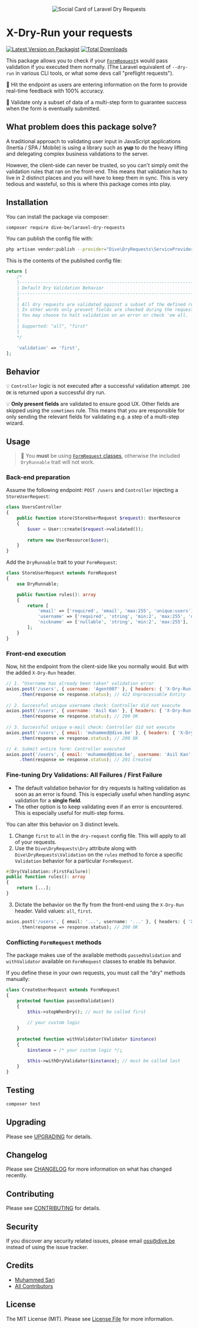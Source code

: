 <p align="center"><img src="/art/socialcard.jpg" alt="Social Card of Laravel Dry Requests"></p>

# X-Dry-Run your requests

[![Latest Version on Packagist](https://img.shields.io/packagist/v/dive-be/laravel-dry-requests.svg?style=flat-square)](https://packagist.org/packages/dive-be/laravel-dry-requests)
[![Total Downloads](https://img.shields.io/packagist/dt/dive-be/laravel-dry-requests.svg?style=flat-square)](https://packagist.org/packages/dive-be/laravel-dry-requests)

This package allows you to check if your [`FormRequest`](https://laravel.com/docs/9.x/validation#form-request-validation)s would pass validation if you executed them normally. 
(The Laravel equivalent of `--dry-run` in various CLI tools, or what some devs call "preflight requests").

🚀 Hit the endpoint as users are entering information on the form to provide real-time feedback with 100% accuracy. 

🚀 Validate only a subset of data of a multi-step form to guarantee success when the form is eventually submitted.


## What problem does this package solve?

A traditional approach to validating user input in JavaScript applications (Inertia / SPA / Mobile) is using a library such as **yup**
to do the heavy lifting and delegating complex business validations to the server.

However, the client-side can never be trusted, so you can't simply omit the validation rules that ran on the front-end.
This means that validation has to live in 2 distinct places and you will have to keep them in sync.
This is very tedious and wasteful, so this is where this package comes into play.

## Installation

You can install the package via composer:

```bash
composer require dive-be/laravel-dry-requests
```

You can publish the config file with:
```bash
php artisan vendor:publish --provider="Dive\DryRequests\ServiceProvider" --tag="config"
```

This is the contents of the published config file:

```php
return [
    /*
    |--------------------------------------------------------------------------
    | Default Dry Validation Behavior
    |--------------------------------------------------------------------------
    |
    | All dry requests are validated against a subset of the defined rules.
    | In other words only present fields are checked during the request.
    | You may choose to halt validation on an error or check 'em all.
    |
    | Supported: "all", "first"
    |
    */

    'validation' => 'first',
];
```

## Behavior

💡 `Controller` logic is not executed after a successful validation attempt. `200 OK` is returned upon a successful dry run.

💡 **Only present fields** are validated to ensure good UX. Other fields are skipped using the `sometimes` rule.
This means that *you* are responsible for only sending the relevant fields for validating e.g. a step of a multi-step wizard.

## Usage

> 📣 You **must** be using [`FormRequest` classes](https://laravel.com/docs/9.x/validation#form-request-validation), otherwise the included `DryRunnable` trait will not work.

### Back-end preparation

Assume the following endpoint: `POST /users` and `Controller` injecting a `StoreUserRequest`:

```php
class UsersController
{
    public function store(StoreUserRequest $request): UserResource
    {
        $user = User::create($request->validated());
    
        return new UserResource($user);
    }
}
```

Add the `DryRunnable` trait to your `FormRequest`:

```php
class StoreUserRequest extends FormRequest
{
    use DryRunnable;

    public function rules(): array
    {
        return [
            'email' => ['required', 'email', 'max:255', 'unique:users'],
            'username' => ['required', 'string', 'min:2', 'max:255', 'unique:users'],
            'nickname' => ['nullable', 'string', 'min:2', 'max:255'],
        ];
    }
}
```

### Front-end execution

Now, hit the endpoint from the client-side like you normally would.
But with the added `X-Dry-Run` header.

```js
// 1. "Username has already been taken" validation error
axios.post('/users', { username: 'Agent007' }, { headers: { 'X-Dry-Run': true } })
     .then(response => response.status); // 422 Unprocessable Entity
     
// 2. Successful unique username check: Controller did not execute
axios.post('/users', { username: 'Asil Kan' }, { headers: { 'X-Dry-Run': true } })
     .then(response => response.status); // 200 OK
     
// 3. Successful unique e-mail check: Controller did not execute
axios.post('/users', { email: 'muhammed@dive.be' }, { headers: { 'X-Dry-Run': true } })
     .then(response => response.status); // 200 OK

// 4. Submit entire form: Controller executed
axios.post('/users', { email: 'muhammed@dive.be', username: 'Asil Kan' })
     .then(response => response.status); // 201 Created
```

### Fine-tuning Dry Validations: All Failures / First Failure

- The default validation behavior for dry requests is halting validation as soon as an error is found.
This is especially useful when handling async validation for a **single field**. 
- The other option is to keep validating even if an error is encountered. 
This is especially useful for multi-step forms.

You can alter this behavior on 3 distinct levels.

1. Change `first` to `all` in the `dry-request` config file. This will apply to all of your requests.
2. Use the `Dive\DryRequests\Dry` attribute along with `Dive\DryRequests\Validation` on the `rules` method 
to force a specific `Validation` behavior for a particular `FormRequest`.
```php
#[Dry(Validation::FirstFailure)]
public function rules(): array
{
    return [...];
}
```
3. Dictate the behavior on the fly from the front-end using the `X-Dry-Run` header. Valid values: `all`, `first`.
```php
axios.post('/users', { email: '...', username: '...' }, { headers: { 'X-Dry-Run': 'all' } })
     .then(response => response.status); // 200 OK
```

### Conflicting `FormRequest` methods

The package makes use of the available methods `passedValidation` and `withValidator` available on `FormRequest` classes to enable its behavior.

If you define these in your own requests, you must call the "dry" methods manually:

```php
class CreateUserRequest extends FormRequest
{
    protected function passedValidation()
    {
        $this->stopWhenDry(); // must be called first
        
        // your custom logic
    }
    
    protected function withValidator(Validator $instance)
    {
        $instance = /* your custom logic */;
        
        $this->withDryValidator($instance); // must be called last
    }
}
```

## Testing

```bash
composer test
```

## Upgrading

Please see [UPGRADING](UPGRADING.md) for details.

## Changelog

Please see [CHANGELOG](CHANGELOG.md) for more information on what has changed recently.

## Contributing

Please see [CONTRIBUTING](CONTRIBUTING.md) for details.

## Security

If you discover any security related issues, please email oss@dive.be instead of using the issue tracker.

## Credits

- [Muhammed Sari](https://github.com/mabdullahsari)
- [All Contributors](../../contributors)

## License

The MIT License (MIT). Please see [License File](LICENSE.md) for more information.

